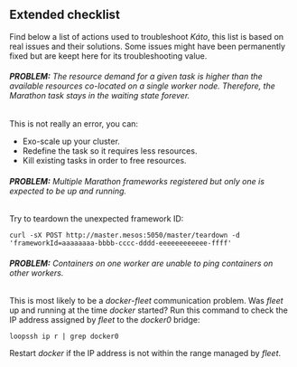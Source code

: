## Extended checklist

Find below a list of actions used to troubleshoot *Káto*, this list is based on real issues and their solutions.
Some issues might have been permanently fixed but are keept here for its troubleshooting value.

###### **PROBLEM:** *The resource demand for a given task is higher than the available resources co-located on a single worker node. Therefore, the Marathon task stays in the waiting state forever.*

This is not really an error, you can:
- Exo-scale up your cluster.
- Redefine the task so it requires less resources.
- Kill existing tasks in order to free resources.

###### **PROBLEM:** *Multiple Marathon frameworks registered but only one is expected to be up and running.*

Try to teardown the unexpected framework ID:

```
curl -sX POST http://master.mesos:5050/master/teardown -d 'frameworkId=aaaaaaaa-bbbb-cccc-dddd-eeeeeeeeeeee-ffff'
```

###### **PROBLEM:** *Containers on one worker are unable to ping containers on other workers.*

This is most likely to be a *docker*-*fleet* communication problem. Was *fleet* up and running at the time *docker* started?
Run this command to check the IP address assigned by *fleet* to the *docker0* bridge:

```
loopssh ip r | grep docker0
```

Restart *docker* if the IP address is not within the range managed by *fleet*.
